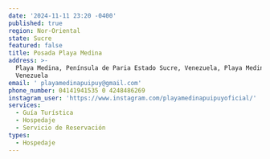 ```yaml
---
date: '2024-11-11 23:20 -0400'
published: true
region: Nor-Oriental
state: Sucre
featured: false
title: Posada Playa Medina
address: >-
  Playa Medina, Península de Paria Estado Sucre, Venezuela, Playa Medina 6164
  Venezuela
email: ' playamedinapuipuy@gmail.com'
phone_number: 04141941535 0 4248486269
instagram_user: 'https://www.instagram.com/playamedinapuipuyoficial/'
services:
  - Guía Turística
  - Hospedaje
  - Servicio de Reservación
types:
  - Hospedaje
---
```


